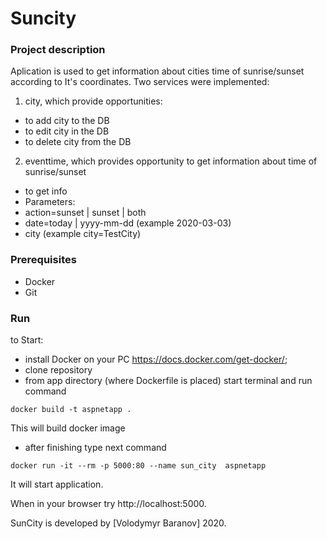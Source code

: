 # Suncity 

### Project description

Aplication is used to get information about cities time of sunrise/sunset according to It's coordinates. Two services were implemented:
1. city, which provide opportunities: 
  - to add city      to the DB
  - to edit city    in the  DB
  - to delete city from the DB
2. eventtime, which provides opportunity to get information about time of sunrise/sunset
  - to get info
  - Parameters: 
  - action=sunset | sunset | both
  - date=today | yyyy-mm-dd (example 2020-03-03)
  - city (example city=TestCity)
  
### Prerequisites 
- Docker
- Git

### Run 
to Start: 
 - install Docker on your PC https://docs.docker.com/get-docker/;
 - clone repository
 - from app directory (where Dockerfile is placed) start terminal and run command
```
docker build -t aspnetapp .
```
This will build docker image
- after finishing type next command 
```
docker run -it --rm -p 5000:80 --name sun_city  aspnetapp
```
It will start application. 

When in your browser try http://localhost:5000.

SunCity is developed by [Volodymyr Baranov] 2020.
